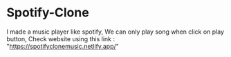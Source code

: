 # Spotify-Clone
I made a music player like spotify, 
We can only play song when click on play button, 
Check website using this link : "https://spotifyclonemusic.netlify.app/"
